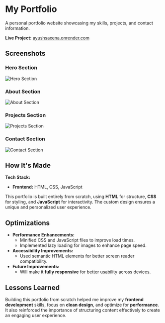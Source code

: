 # My Portfolio

A personal portfolio website showcasing my skills, projects, and contact information.

**Live Project:** [ayushsaxena.onrender.com](https://ayushsaxena.onrender.com)

## Screenshots

### Hero Section  
![Hero Section](./hero-section.png)  

### About Section  
![About Section](./about-section.png)  

### Projects Section  
![Projects Section](./project-section.png)  

### Contact Section  
![Contact Section](./contact-section.png)  

## How It's Made

**Tech Stack:**  
- **Frontend:** HTML, CSS, JavaScript  

This portfolio is built entirely from scratch, using **HTML** for structure, **CSS** for styling, and **JavaScript** for interactivity. The custom design ensures a unique and personalized user experience.  

## Optimizations

- **Performance Enhancements:**  
  - Minified CSS and JavaScript files to improve load times.  
  - Implemented lazy loading for images to enhance page speed.  
- **Accessibility Improvements:**  
  - Used semantic HTML elements for better screen reader compatibility.  
- **Future Improvements:**  
  - Will make it **fully responsive** for better usability across devices.  

## Lessons Learned

Building this portfolio from scratch helped me improve my **frontend development** skills, focus on **clean design**, and optimize for **performance**. It also reinforced the importance of structuring content effectively to create an engaging user experience.
